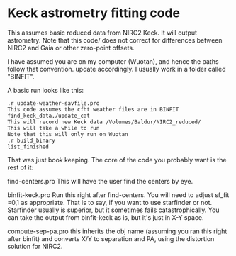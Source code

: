 # Keck astrometry fitting code

This assumes basic reduced data from NIRC2 Keck. It will output astrometry. Note that this code/ does not correct for differences between NIRC2 and Gaia or other zero-point offsets. 

I have assumed you are on my computer (Wuotan), and hence the paths follow that convention. update accordingly. I usually work in a folder called "BINFIT". 

A basic run looks like this:

    .r update-weather-savfile.pro
	This code assumes the cfht weather files are in BINFIT
    find_keck_data,/update_cat
	This will record new Keck data /Volumes/Baldur/NIRC2_reduced/
	This will take a while to run
	Note that this will only run on Wuotan
    .r build_binary
    list_finished

That was just book keeping. The core of the code you probably want is the rest of it:

find-centers.pro
     This will have the user find the centers by eye. 

binfit-keck.pro
     Run this right after find-centers. You will need to adjust sf_fit =0,1 as appropriate. That is to say, if you want to use starfinder or not. Starfinder usually is superior, but it sometimes fails catastrophically. 
     You can take the output from binfit-keck as is, but it's just in X-Y space. 

compute-sep-pa.pro
     this inherits the obj name (assuming you ran this right after binfit) and converts X/Y to separation and PA, using the distortion solution for NIRC2. 